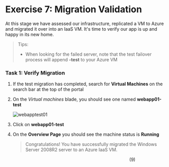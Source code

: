 # Exercise 7: Migration Validation

At this stage we have assessed our infrastructure, replicated a VM to Azure and migrated it over into an IaaS VM.  It's time to verify our app is up and happy in its new home.

> Tips:
 > * When looking for the failed server, note that the test failover process will append **-test** to your Azure VM

### Task 1: Verify Migration

1. If the test migration has completed, search for **Virtual Machines** on the search bar at the top of the portal 

1. On the *Virtual machines* blade, you should see one named **webapp01-test**
   
   ![webapptest01](image/virtualmachine.png)
   
1. Click on **webapp01-test**

1. On the **Overview Page** you should see the machine status is **Running**

	>Congratulations! You have successfully migrated the Windows Server 2008R2 server to an Azure IaaS VM.



&nbsp;&nbsp;&nbsp;&nbsp;&nbsp;&nbsp;&nbsp;&nbsp;&nbsp;&nbsp;&nbsp;&nbsp;&nbsp;&nbsp;&nbsp;&nbsp;&nbsp;&nbsp;&nbsp;&nbsp;&nbsp;&nbsp;&nbsp;&nbsp;&nbsp;&nbsp;&nbsp;&nbsp;&nbsp;&nbsp;&nbsp;&nbsp;&nbsp;&nbsp;&nbsp;&nbsp;&nbsp;&nbsp;&nbsp;&nbsp;&nbsp;&nbsp;&nbsp;&nbsp;&nbsp;&nbsp;&nbsp;&nbsp;&nbsp;&nbsp;&nbsp;&nbsp;&nbsp;&nbsp;&nbsp;&nbsp;&nbsp;&nbsp;&nbsp;&nbsp;&nbsp;&nbsp;&nbsp;&nbsp;&nbsp;&nbsp;&nbsp;&nbsp;&nbsp;&nbsp;&nbsp;&nbsp;&nbsp;&nbsp;&nbsp;&nbsp;&nbsp;&nbsp;&nbsp;&nbsp;&nbsp;&nbsp;&nbsp;&nbsp;&nbsp;&nbsp;&nbsp;&nbsp;&nbsp;&nbsp;&nbsp;&nbsp;&nbsp;&nbsp;&nbsp;&nbsp;&nbsp;&nbsp;&nbsp;(9)
